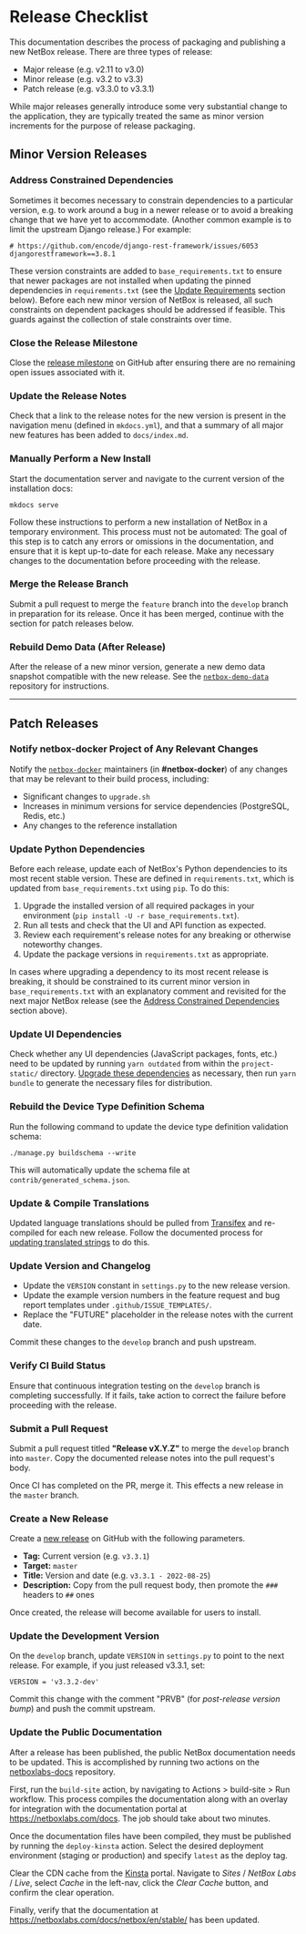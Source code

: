 # Release Checklist

This documentation describes the process of packaging and publishing a new NetBox release. There are three types of release:

* Major release (e.g. v2.11 to v3.0)
* Minor release (e.g. v3.2 to v3.3)
* Patch release (e.g. v3.3.0 to v3.3.1)

While major releases generally introduce some very substantial change to the application, they are typically treated the same as minor version increments for the purpose of release packaging.

## Minor Version Releases

### Address Constrained Dependencies

Sometimes it becomes necessary to constrain dependencies to a particular version, e.g. to work around a bug in a newer release or to avoid a breaking change that we have yet to accommodate. (Another common example is to limit the upstream Django release.) For example:

```
# https://github.com/encode/django-rest-framework/issues/6053
djangorestframework==3.8.1
```

These version constraints are added to `base_requirements.txt` to ensure that newer packages are not installed when updating the pinned dependencies in `requirements.txt` (see the [Update Requirements](#update-requirements) section below). Before each new minor version of NetBox is released, all such constraints on dependent packages should be addressed if feasible. This guards against the collection of stale constraints over time.

### Close the Release Milestone

Close the [release milestone](https://github.com/netbox-community/netbox/milestones) on GitHub after ensuring there are no remaining open issues associated with it.

### Update the Release Notes

Check that a link to the release notes for the new version is present in the navigation menu (defined in `mkdocs.yml`), and that a summary of all major new features has been added to `docs/index.md`.

### Manually Perform a New Install

Start the documentation server and navigate to the current version of the installation docs:

```no-highlight
mkdocs serve
```

Follow these instructions to perform a new installation of NetBox in a temporary environment. This process must not be automated: The goal of this step is to catch any errors or omissions in the documentation, and ensure that it is kept up-to-date for each release. Make any necessary changes to the documentation before proceeding with the release.

### Merge the Release Branch

Submit a pull request to merge the `feature` branch into the `develop` branch in preparation for its release. Once it has been merged, continue with the section for patch releases below.

### Rebuild Demo Data (After Release)

After the release of a new minor version, generate a new demo data snapshot compatible with the new release. See the [`netbox-demo-data`](https://github.com/netbox-community/netbox-demo-data) repository for instructions.

---

## Patch Releases

### Notify netbox-docker Project of Any Relevant Changes

Notify the [`netbox-docker`](https://github.com/netbox-community/netbox-docker) maintainers (in **#netbox-docker**) of any changes that may be relevant to their build process, including:

* Significant changes to `upgrade.sh`
* Increases in minimum versions for service dependencies (PostgreSQL, Redis, etc.)
* Any changes to the reference installation

### Update Python Dependencies

Before each release, update each of NetBox's Python dependencies to its most recent stable version. These are defined in `requirements.txt`, which is updated from `base_requirements.txt` using `pip`. To do this:

1. Upgrade the installed version of all required packages in your environment (`pip install -U -r base_requirements.txt`).
2. Run all tests and check that the UI and API function as expected.
3. Review each requirement's release notes for any breaking or otherwise noteworthy changes.
4. Update the package versions in `requirements.txt` as appropriate.

In cases where upgrading a dependency to its most recent release is breaking, it should be constrained to its current minor version in `base_requirements.txt` with an explanatory comment and revisited for the next major NetBox release (see the [Address Constrained Dependencies](#address-constrained-dependencies) section above).

### Update UI Dependencies

Check whether any UI dependencies (JavaScript packages, fonts, etc.) need to be updated by running `yarn outdated` from within the `project-static/` directory. [Upgrade these dependencies](./web-ui.md#updating-dependencies) as necessary, then run `yarn bundle` to generate the necessary files for distribution.

### Rebuild the Device Type Definition Schema

Run the following command to update the device type definition validation schema:

```nohighlight
./manage.py buildschema --write
```

This will automatically update the schema file at `contrib/generated_schema.json`.

### Update & Compile Translations

Updated language translations should be pulled from [Transifex](https://app.transifex.com/netbox-community/netbox/dashboard/) and re-compiled for each new release. Follow the documented process for [updating translated strings](./translations.md#updating-translated-strings) to do this.

### Update Version and Changelog

* Update the `VERSION` constant in `settings.py` to the new release version.
* Update the example version numbers in the feature request and bug report templates under `.github/ISSUE_TEMPLATES/`.
* Replace the "FUTURE" placeholder in the release notes with the current date.

Commit these changes to the `develop` branch and push upstream.

### Verify CI Build Status

Ensure that continuous integration testing on the `develop` branch is completing successfully. If it fails, take action to correct the failure before proceeding with the release.

### Submit a Pull Request

Submit a pull request titled **"Release vX.Y.Z"** to merge the `develop` branch into `master`. Copy the documented release notes into the pull request's body.

Once CI has completed on the PR, merge it. This effects a new release in the `master` branch.

### Create a New Release

Create a [new release](https://github.com/netbox-community/netbox/releases/new) on GitHub with the following parameters.

* **Tag:** Current version (e.g. `v3.3.1`)
* **Target:** `master`
* **Title:** Version and date (e.g. `v3.3.1 - 2022-08-25`)
* **Description:** Copy from the pull request body, then promote the `###` headers to `##` ones

Once created, the release will become available for users to install.

### Update the Development Version

On the `develop` branch, update `VERSION` in `settings.py` to point to the next release. For example, if you just released v3.3.1, set:

```
VERSION = 'v3.3.2-dev'
```

Commit this change with the comment "PRVB" (for _post-release version bump_) and push the commit upstream.

### Update the Public Documentation

After a release has been published, the public NetBox documentation needs to be updated. This is accomplished by running two actions on the [netboxlabs-docs](https://github.com/netboxlabs/netboxlabs-docs) repository.

First, run the `build-site` action, by navigating to Actions > build-site > Run workflow. This process compiles the documentation along with an overlay for integration with the documentation portal at <https://netboxlabs.com/docs>. The job should take about two minutes.

Once the documentation files have been compiled, they must be published by running the `deploy-kinsta` action. Select the desired deployment environment (staging or production) and specify `latest` as the deploy tag.

Clear the CDN cache from the [Kinsta](https://my.kinsta.com/) portal. Navigate to _Sites_ / _NetBox Labs_ / _Live_, select _Cache_ in the left-nav, click the _Clear Cache_ button, and confirm the clear operation.

Finally, verify that the documentation at <https://netboxlabs.com/docs/netbox/en/stable/> has been updated.
